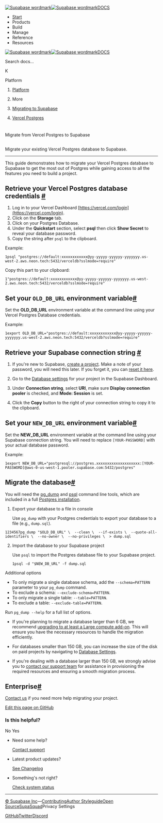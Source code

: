 [![Supabase wordmark](https://supabase.com/docs/_next/image?url=%2Fdocs%2Fsupabase-dark.svg&w=256&q=75&dpl=dpl_5BYG5BkQhU19GEfZfhcgAbeGcRQo)![Supabase wordmark](https://supabase.com/docs/_next/image?url=%2Fdocs%2Fsupabase-light.svg&w=256&q=75&dpl=dpl_5BYG5BkQhU19GEfZfhcgAbeGcRQo)DOCS](https://supabase.com/docs)

-   [Start](https://supabase.com/docs/guides/getting-started)
-   Products
-   Build
-   Manage
-   Reference
-   Resources

[![Supabase wordmark](https://supabase.com/docs/_next/image?url=%2Fdocs%2Fsupabase-dark.svg&w=256&q=75&dpl=dpl_5BYG5BkQhU19GEfZfhcgAbeGcRQo)![Supabase wordmark](https://supabase.com/docs/_next/image?url=%2Fdocs%2Fsupabase-light.svg&w=256&q=75&dpl=dpl_5BYG5BkQhU19GEfZfhcgAbeGcRQo)DOCS](https://supabase.com/docs)

Search docs...

K

Platform

1.  [Platform](https://supabase.com/docs/guides/platform)

3.  More

5.  [Migrating to Supabase](https://supabase.com/docs/guides/platform/migrating-to-supabase)

7.  [Vercel Postgres](https://supabase.com/docs/guides/platform/migrating-to-supabase/vercel-postgres)

# 

Migrate from Vercel Postgres to Supabase

## 

Migrate your existing Vercel Postgres database to Supabase.

* * *

This guide demonstrates how to migrate your Vercel Postgres database to Supabase to get the most out of Postgres while gaining access to all the features you need to build a project.

## Retrieve your Vercel Postgres database credentials [#](#retrieve-credentials)

1.  Log in to your Vercel Dashboard [https://vercel.com/login](https://vercel.com/login).
2.  Click on the **Storage** tab.
3.  Click on your Postgres Database.
4.  Under the **Quickstart** section, select **psql** then click **Show Secret** to reveal your database password.
5.  Copy the string after `psql` to the clipboard.

Example:

```
1psql "postgres://default:xxxxxxxxxxxx@yy-yyyyy-yyyyyy-yyyyyyy.us-west-2.aws.neon.tech:5432/verceldb?sslmode=require"
```

Copy this part to your clipboard:

```
1"postgres://default:xxxxxxxxxxxx@yy-yyyyy-yyyyyy-yyyyyyy.us-west-2.aws.neon.tech:5432/verceldb?sslmode=require"
```

## Set your `OLD_DB_URL` environment variable[#](#set-your-olddburl-environment-variable)

Set the **OLD\_DB\_URL** environment variable at the command line using your Vercel Postgres Database credentials.

Example:

```
1export OLD_DB_URL="postgres://default:xxxxxxxxxxxx@yy-yyyyy-yyyyyy-yyyyyyy.us-west-2.aws.neon.tech:5432/verceldb?sslmode=require"
```

## Retrieve your Supabase connection string [#](#retrieve-supabase-connection-string)

1.  If you're new to Supabase, [create a project](https://supabase.com/dashboard). Make a note of your password, you will need this later. If you forget it, you can [reset it here](https://supabase.com/dashboard/project/_/settings/database).
    
2.  Go to the [Database settings](https://supabase.com/dashboard/project/_/settings/database) for your project in the Supabase Dashboard.
    
3.  Under **Connection string**, select **URI**, make sure **Display connection pooler** is checked, and **Mode: Session** is set.
    
4.  Click the **Copy** button to the right of your connection string to copy it to the clipboard.
    

## Set your `NEW_DB_URL` environment variable[#](#set-your-newdburl-environment-variable)

Set the **NEW\_DB\_URL** environment variable at the command line using your Supabase connection string. You will need to replace `[YOUR-PASSWORD]` with your actual database password.

Example:

```
1export NEW_DB_URL="postgresql://postgres.xxxxxxxxxxxxxxxxxxxx:[YOUR-PASSWORD]@aws-0-us-west-1.pooler.supabase.com:5432/postgres"
```

## Migrate the database[#](#migrate-the-database)

You will need the [pg\_dump](https://www.postgresql.org/docs/current/app-pgdump.html) and [psql](https://www.postgresql.org/docs/current/app-psql.html) command line tools, which are included in a full [Postgres installation](https://www.postgresql.org/download).

1.  Export your database to a file in console
    
    Use `pg_dump` with your Postgres credentials to export your database to a file (e.g., `dump.sql`).
    

```
1234567pg_dump "$OLD_DB_URL" \  --clean \  --if-exists \  --quote-all-identifiers \  --no-owner \  --no-privileges \  > dump.sql
```

2.  Import the database to your Supabase project
    
    Use `psql` to import the Postgres database file to your Supabase project.
    
    ```
    1psql -d "$NEW_DB_URL" -f dump.sql
    ```
    

Additional options

-   To only migrate a single database schema, add the `--schema=PATTERN` parameter to your `pg_dump` command.
-   To exclude a schema: `--exclude-schema=PATTERN`.
-   To only migrate a single table: `--table=PATTERN`.
-   To exclude a table: `--exclude-table=PATTERN`.

Run `pg_dump --help` for a full list of options.

-   If you're planning to migrate a database larger than 6 GB, we recommend [upgrading to at least a Large compute add-on](https://supabase.com/docs/guides/platform/compute-add-ons). This will ensure you have the necessary resources to handle the migration efficiently.
    
-   For databases smaller than 150 GB, you can increase the size of the disk on paid projects by navigating to [Database Settings](https://supabase.com/dashboard/project/_/settings/database).
    
-   If you're dealing with a database larger than 150 GB, we strongly advise you to [contact our support team](https://supabase.com/dashboard/support/new) for assistance in provisioning the required resources and ensuring a smooth migration process.
    

## Enterprise[#](#enterprise)

[Contact us](https://forms.supabase.com/enterprise) if you need more help migrating your project.

[Edit this page on GitHub](https://github.com/supabase/supabase/blob/master/apps/docs/content/guides/platform/migrating-to-supabase/vercel-postgres.mdx)

### Is this helpful?

No Yes

-   Need some help?
    
    [Contact support](https://supabase.com/support)
-   Latest product updates?
    
    [See Changelog](https://supabase.com/changelog)
-   Something's not right?
    
    [Check system status](https://status.supabase.com/)

* * *

[© Supabase Inc](https://supabase.com/)—[Contributing](https://github.com/supabase/supabase/blob/master/apps/docs/DEVELOPERS.md)[Author Styleguide](https://github.com/supabase/supabase/blob/master/apps/docs/CONTRIBUTING.md)[Open Source](https://supabase.com/open-source)[SupaSquad](https://supabase.com/supasquad)Privacy Settings

[GitHub](https://github.com/supabase/supabase)[Twitter](https://twitter.com/supabase)[Discord](https://discord.supabase.com/)